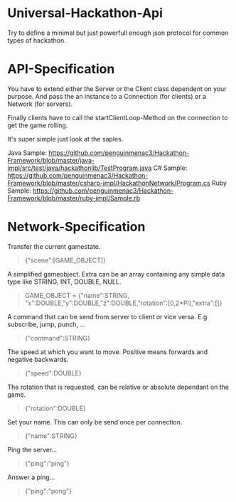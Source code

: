 Universal-Hackathon-Api
=======================

Try to define a minimal but just powerfull enough json protocol for common types of hackathon.

API-Specification
=================

You have to extend either the Server or the Client class dependent on your purpose. And pass the an instance to a Connection (for clients) or a Network (for servers).

Finally clients have to call the startClientLoop-Method on the connection to get the game rolling.

It's super simple just look at the saples.

Java Sample: https://github.com/penguinmenac3/Hackathon-Framework/blob/master/java-impl/src/test/java/hackathonlib/TestProgram.java
C# Sample: https://github.com/penguinmenac3/Hackathon-Framework/blob/master/csharp-impl/HackathonNetwork/Program.cs
Ruby Sample: https://github.com/penguinmenac3/Hackathon-Framework/blob/master/ruby-impl/Sample.rb

Network-Specification
=====================

Transfer the current gamestate.
> {"scene":[GAME_OBJECT]}

A simplified gameobject. Extra can be an array containing any simple data type like STRING, INT, DOUBLE, NULL.
> GAME_OBJECT = {"name":STRING, "x":DOUBLE,"y":DOUBLE,"z":DOUBLE,"rotation":[0,2*PI],"extra":[]}

A command that can be send from server to client or vice versa. E.g subscribe, jump, punch, ...
> {"command":STRING}

The speed at which you want to move. Positive means forwards and negative backwards.
> {"speed":DOUBLE}

The rotation that is requested, can be relative or absolute dependant on the game.
> {"rotation":DOUBLE}

Set your name. This can only be send once per connection.
> {"name":STRING}

Ping the server...
> {"ping":"ping"}

Answer a ping...
> {"ping":"pong"}
